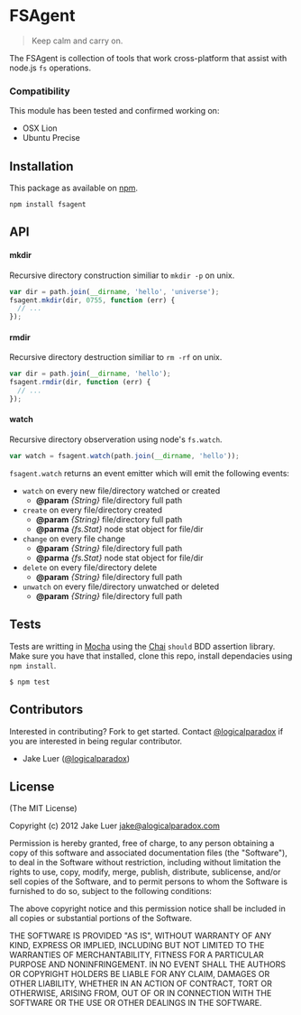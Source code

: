 # FSAgent

> Keep calm and carry on.

The FSAgent is collection of tools that work cross-platform that assist
with node.js `fs` operations. 

### Compatibility

This module has been tested and confirmed working on:

- OSX Lion
- Ubuntu Precise

## Installation

This package as available on [npm](http://npmjs.org).

    npm install fsagent

## API

#### mkdir

Recursive directory construction similiar to `mkdir -p` on unix. 

```js
var dir = path.join(__dirname, 'hello', 'universe');
fsagent.mkdir(dir, 0755, function (err) {
  // ...
});
```

#### rmdir

Recursive directory destruction similiar to `rm -rf` on unix.

```js
var dir = path.join(__dirname, 'hello');
fsagent.rmdir(dir, function (err) {
  // ...
});
```

#### watch

Recursive directory observeration using node's `fs.watch`.

```js
var watch = fsagent.watch(path.join(__dirname, 'hello'));
```

`fsagent.watch` returns an event emitter which will emit the following events:

* `watch` on every new file/directory watched or created
  * **@param** _{String}_ file/directory full path
* `create` on every file/directory created
  * **@param** _{String}_ file/directory full path
  * **@parma** _{fs.Stat}_ node stat object for file/dir
* `change` on every file change
  * **@param** _{String}_ file/directory full path
  * **@parma** _{fs.Stat}_ node stat object for file/dir
* `delete` on every file/directory delete
  * **@param** _{String}_ file/directory full path
* `unwatch` on every file/directory unwatched or deleted
  * **@param** _{String}_ file/directory full path

## Tests

Tests are writting in [Mocha](http://github.com/visionmedia/mocha) using 
the [Chai](http://chaijs.com) `should` BDD assertion library. Make sure you 
have that installed, clone this repo, install dependacies using `npm install`.

    $ npm test

## Contributors

Interested in contributing? Fork to get started. Contact [@logicalparadox](http://github.com/logicalparadox) 
if you are interested in being regular contributor.

* Jake Luer ([@logicalparadox](http://github.com/logicalparadox))

## License

(The MIT License)

Copyright (c) 2012 Jake Luer <jake@alogicalparadox.com>

Permission is hereby granted, free of charge, to any person obtaining a copy
of this software and associated documentation files (the "Software"), to deal
in the Software without restriction, including without limitation the rights
to use, copy, modify, merge, publish, distribute, sublicense, and/or sell
copies of the Software, and to permit persons to whom the Software is
furnished to do so, subject to the following conditions:

The above copyright notice and this permission notice shall be included in
all copies or substantial portions of the Software.

THE SOFTWARE IS PROVIDED "AS IS", WITHOUT WARRANTY OF ANY KIND, EXPRESS OR
IMPLIED, INCLUDING BUT NOT LIMITED TO THE WARRANTIES OF MERCHANTABILITY,
FITNESS FOR A PARTICULAR PURPOSE AND NONINFRINGEMENT. IN NO EVENT SHALL THE
AUTHORS OR COPYRIGHT HOLDERS BE LIABLE FOR ANY CLAIM, DAMAGES OR OTHER
LIABILITY, WHETHER IN AN ACTION OF CONTRACT, TORT OR OTHERWISE, ARISING FROM,
OUT OF OR IN CONNECTION WITH THE SOFTWARE OR THE USE OR OTHER DEALINGS IN
THE SOFTWARE.
